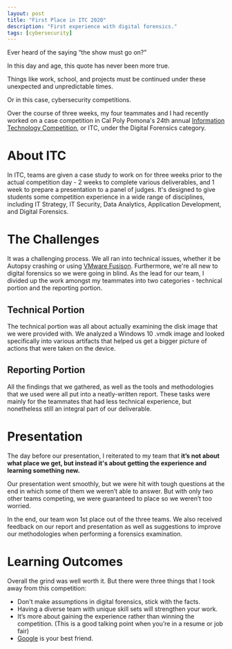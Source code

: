 ```yaml
---
layout: post
title: "First Place in ITC 2020"
description: "First experience with digital forensics."
tags: [cybersecurity]
---
```

Ever heard of the saying “the show must go on?”

In this day and age, this quote has never been more true.

Things like work, school, and projects must be continued under these unexpected and unpredictable times.

Or in this case, cybersecurity competitions.

Over the course of three weeks, my four teammates and I had recently worked on a case competition in Cal Poly Pomona's 24th annual [Information Technology Competition][itc-link], or ITC, under the Digital Forensics category.

# About ITC

In ITC, teams are given a case study to work on for three weeks prior to the actual competition day - 2 weeks to complete various deliverables, and 1 week to prepare a presentation to a panel of judges. It's designed to give students some competition experience in a wide range of disciplines, including IT Strategy, IT Security, Data Analytics, Application Development, and Digital Forensics.

# The Challenges

It was a challenging process. We all ran into technical issues, whether it be Autopsy crashing or using [VMware Fusison][vmware-fusion]. Furthermore, we're all new to digital forensics so we were going in blind. As the lead for our team, I divided up the work amongst my teammates into two categories - technical portion and the reporting portion.

## Technical Portion

The technical portion was all about actually examining the disk image that we were provided with. We analyzed a Windows 10 .vmdk image and looked specifically into various artifacts that helped us get a bigger picture of actions that were taken on the device.

## Reporting Portion

All the findings that we gathered, as well as the tools and methodologies that we used were all put into a neatly-written report. These tasks were mainly for the teammates that had less technical experience, but nonetheless still an integral part of our deliverable.

# Presentation

The day before our presentation, I reiterated to my team that **it’s not about what place we get, but instead it's about getting the experience and learning something new.** 

Our presentation went smoothly, but we were hit with tough questions at the end in which some of them we weren’t able to answer. But with only two other teams competing, we were guaranteed to place so we weren’t too worried.

In the end, our team won 1st place out of the three teams. We also received feedback on our report and presentation as well as suggestions to improve our methodologies when performing a forensics examination.

# Learning Outcomes

Overall the grind was well worth it. But there were three things that I took away from this competition:

- Don't make assumptions in digital forensics, stick with the facts.
- Having a diverse team with unique skill sets will strengthen your work.
- It’s more about gaining the experience rather than winning the competition. (This is a good talking point when you’re in a resume or job fair)
- [Google][google] is your best friend.

[itc-link]: https://www.calpolymissa.org/html/itc.html
[vmware-fusion]: https://www.vmware.com/products/fusion.html
[google]: https://wwww.google.com
